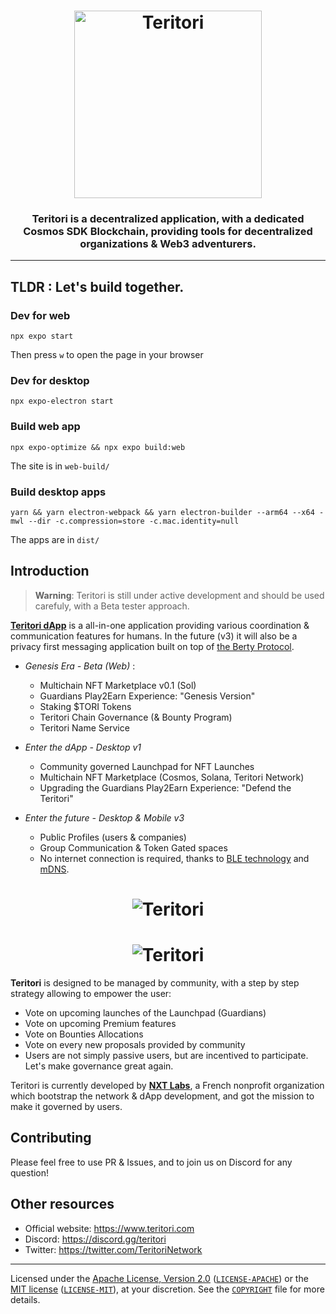 
<h1 align="center">
  <img src="https://i.postimg.cc/C1zJ8fmM/Twitter-Original-Header-Dots-curvemode.png" alt="Teritori" title="Teritori" height="300px" />
</h1>

<h3 align="center"> Teritori is a decentralized application, with a dedicated Cosmos SDK Blockchain, providing tools for decentralized organizations & Web3 adventurers. </h3>

---

## TLDR : Let's build together.

### Dev for web

```
npx expo start
```

Then press `w` to open the page in your browser

### Dev for desktop

```
npx expo-electron start
```

### Build web app

```
npx expo-optimize && npx expo build:web
```

The site is in `web-build/`

### Build desktop apps

```
yarn && yarn electron-webpack && yarn electron-builder --arm64 --x64 -mwl --dir -c.compression=store -c.mac.identity=null
```

The apps are in `dist/`

## Introduction

> **Warning**: Teritori is still under active development and should be used carefuly, with a Beta tester approach.

**[Teritori dApp](https://www.teritori.com/)** is a all-in-one application providing various coordination & communication features for humans. 
In the future (v3) it will also be a privacy first messaging application built on top of [the Berty Protocol](https://berty.tech/docs/protocol/).

- *Genesis Era - Beta (Web)* :
    - Multichain NFT Marketplace v0.1 (Sol)
    - Guardians Play2Earn Experience: "Genesis Version"
    - Staking $TORI Tokens 
    - Teritori Chain Governance (& Bounty Program)
    - Teritori Name Service

- *Enter the dApp - Desktop v1*
    - Community governed Launchpad for NFT Launches
    - Multichain NFT Marketplace (Cosmos, Solana, Teritori Network)
    - Upgrading the Guardians Play2Earn Experience: "Defend the Teritori"

- *Enter the future - Desktop & Mobile v3*
    - Public Profiles (users & companies)
    - Group Communication & Token Gated spaces
    - No internet connection is required, thanks to [BLE technology](https://en.wikipedia.org/wiki/Bluetooth_Low_Energy) and [mDNS](https://en.wikipedia.org/wiki/Multicast_DNS).

<h1 align="center">
  <img src="https://i.postimg.cc/cZ95f7w9/Slide-16-9-8.png" alt="Teritori" title="Teritori" />
</h1>

<h1 align="center">
  <img src="https://i.postimg.cc/R9VD3p6J/Slide-16-9-9.png" alt="Teritori" title="Teritori" />
</h1>


**Teritori** is designed to be managed by community, with a step by step strategy allowing to empower the user:

- Vote on upcoming launches of the Launchpad (Guardians)
- Vote on upcoming Premium features
- Vote on Bounties Allocations
- Vote on every new proposals provided by community 
- Users are not simply passive users, but are incentived to participate. Let's make governance great again.

Teritori is currently developed by **[NXT Labs](https://berty.tech/about)**, a French nonprofit organization which bootstrap the network & dApp development, and got the mission to make it governed by users.


## Contributing

Please feel free to use PR & Issues, and to join us on Discord for any question!

## Other resources

- Official website: https://www.teritori.com
- Discord: https://discord.gg/teritori
- Twitter: https://twitter.com/TeritoriNetwork

___

Licensed under the [Apache License, Version 2.0](https://www.apache.org/licenses/LICENSE-2.0) ([`LICENSE-APACHE`](LICENSE-APACHE)) or the [MIT license](https://opensource.org/licenses/MIT) ([`LICENSE-MIT`](LICENSE-MIT)), at your discretion. See the [`COPYRIGHT`](COPYRIGHT) file for more details.


